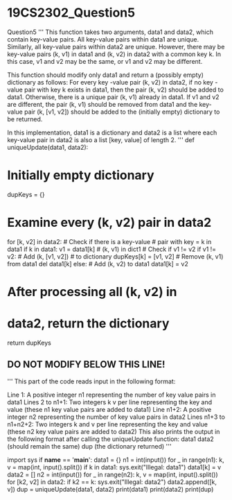 # 19CS2302_Question5
Question5
'''
This function takes two arguments,
data1 and data2, which contain
key-value pairs. All key-value
pairs within data1 are unique.
Similarly, all key-value pairs
within data2 are unique. However,
there may be key-value pairs (k, v1)
in data1 and (k, v2) in data2 with a
common key k. In this case, v1 and
v2 may be the same, or v1 and v2 may
be different.

This function should modify only
data1 and return a (possibly empty)
dictionary as follows:
For every key
-value pair (k, v2) in
data2, if no key
-value pair with key
k exists in data1, then the pair
(k, v2) should be added to data1.
Otherwise, there is a unique pair
(k, v1) already in data1. If v1 and
v2 are different, the pair (k, v1)
should be removed from data1 and the
key-value pair (k, [v1, v2]) should
be added to the (initially empty)
dictionary to be returned.

In this implementation, data1 is a
dictionary and data2 is a list where each key-value pair in data2 is also
a list [key, value] of length 2.
'''
def uniqueUpdate(data1, data2):
 # Initially empty dictionary
 dupKeys = {}
 # Examine every (k, v2) pair in data2
 for [k, v2] in data2:
     # Check if there is a key-value
     # pair with key = k in data1
     if k in data1:
         v1 = data1[k]
         # (k, v1) in dict1
         # Check if v1 != v2
         if v1 != v2:
             # Add (k, [v1, v2])
             # to dictionary
             dupKeys[k] = [v1, v2]
             # Remove (k, v1) from data1
             del data1[k]
     else:
         # Add (k, v2) to data1
         data1[k] = v2
 # After processing all (k, v2) in
 # data2, return the dictionary
 return dupKeys
## DO NOT MODIFY BELOW THIS LINE! ##
'''
This part of the code reads input in
the following format:


Line 1: A positive integer n1
representing the number of key value
pairs in data1
Lines 2 to n1+1: Two integers k v
per line representing the key and
value (these n1 key value pairs are
added to data1)
Line n1+2: A positive integer n2
representing the number of key value
pairs in data2
Lines n1+3 to n1+n2+2: Two integers
k and v per line representing the
key and value (these n2 key value
pairs are added to data2)
This also prints the output in the
following format after calling the
uniqueUpdate function:
data1
data2 (should remain the same)
dup (the dictionary returned)
'''

import sys
if __name__ == '__main__':
    data1 = {}
    n1 = int(input())
    for _ in range(n1):
        k, v = map(int, input().split())
        if k in data1:
            sys.exit("Illegal: data1")
        data1[k] = v
    data2 = []
    n2 = int(input())
    for _ in range(n2):
        k, v = map(int, input().split())
        for [k2, v2] in data2:
            if k2 == k:
                sys.exit("Illegal: data2")
        data2.append([k, v])
    dup = uniqueUpdate(data1, data2)
    print(data1)
    print(data2)
    print(dup)

